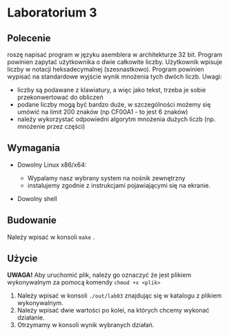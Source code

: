 # Laboratorium 3

## Polecenie

roszę napisać program w języku asemblera w architekturze 32 bit. Program powinien zapytać użytkownika o dwie całkowite liczby. Użytkownik wpisuje liczby w notacji heksadecymalnej (szesnastkowo). Program powinien wypisać na standardowe wyjście wynik mnożenia tych dwóch liczb.
Uwagi:
- liczby są podawane z klawiatury, a więc jako tekst, trzeba je sobie przekonwertować do obliczeń
- podane liczby mogą być bardzo duże, w szczególności możemy się umówić na limit 200 znaków (np CF00A1 - to jest 6 znaków)
- należy wykorzystać odpowiedni algorytm mnożenia dużych liczb (np. mnożenie przez części)

## Wymagania

- Dowolny Linux x86/x64:
  - Wypalamy nasz wybrany system na nośnik zewnętrzny
  - instalujemy zgodnie z instrukcjami pojawiającymi się na ekranie.
  
- Dowolny shell

## Budowanie

Należy wpisać w konsoli `make` .

## Użycie
**UWAGA!** Aby uruchomić plik, należy go oznaczyć że jest plikiem wykonywalnym za pomocą komendy `chmod +x <plik>`

1. Należy wpisać w konsoli `./out/lab03` znajdując się w katalogu z plikiem wykonywalnym.
2. Należy wpisać dwie wartości po kolei, na których chcemy wykonać działanie.
3. Otrzymamy w konsoli wynik wybranych działań.
